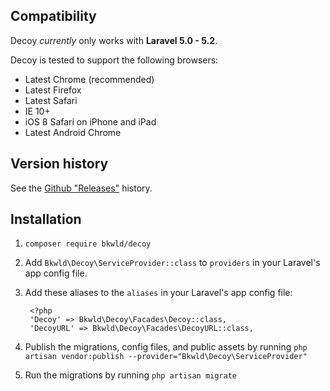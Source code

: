 ## Compatibility

Decoy *currently* only works with **Laravel 5.0 - 5.2**.

Decoy is tested to support the following browsers:

- Latest Chrome (recommended)
- Latest Firefox
- Latest Safari
- IE 10+
- iOS 8 Safari on iPhone and iPad
- Latest Android Chrome

## Version history

See the [Github "Releases"](https://github.com/BKWLD/decoy/releases) history.

## Installation


1. `composer require bkwld/decoy`

2. Add `Bkwld\Decoy\ServiceProvider::class` to `providers` in your Laravel's app config file.

3. Add these aliases to the `aliases` in your Laravel's app config file:

		<?php
		'Decoy' => Bkwld\Decoy\Facades\Decoy::class,
		'DecoyURL' => Bkwld\Decoy\Facades\DecoyURL::class,

4. Publish the migrations, config files, and public assets by running `php artisan vendor:publish --provider="Bkwld\Decoy\ServiceProvider"`

5. Run the migrations by running `php artisan migrate`
